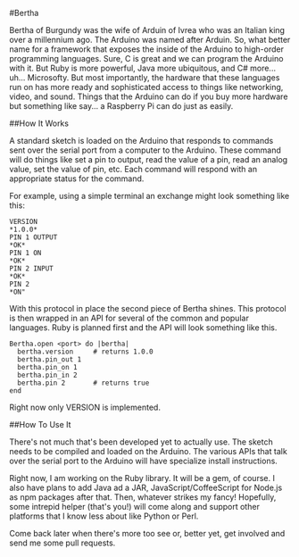 #Bertha

Bertha of Burgundy was the wife of Arduin of Ivrea who was an Italian king over a millennium ago. The Arduino
was named after Arduin.  So, what better name for a framework that exposes the inside of the Arduino to high-order
programming languages.  Sure, C is great and we can program the Arduino with it.  But Ruby is more powerful, Java
more ubiquitous, and C# more... uh... Microsofty.  But most importantly, the hardware that these languages run on
has more ready and sophisticated access to things like networking, video, and sound.  Things that the Arduino can
do if you buy more hardware but something like say... a Raspberry Pi can do just as easily.

##How It Works

A standard sketch is loaded on the Arduino that responds to commands sent over the serial port from a computer to
the Arduino.  These command will do things like set a pin to output, read the value of a pin, read an analog value,
set the value of pin, etc.  Each command will respond with an appropriate status for the command.

For example, using a simple terminal an exchange might look something like this:

    VERSION
    *1.0.0*
    PIN 1 OUTPUT
    *OK*
    PIN 1 ON
    *OK*
    PIN 2 INPUT
    *OK*
    PIN 2
    *ON"

With this protocol in place the second piece of Bertha shines.  This protocol is then wrapped in an API for several
of the common and popular languages.  Ruby is planned first and the API will look something like this.

    Bertha.open <port> do |bertha|
      bertha.version     # returns 1.0.0
      bertha.pin_out 1
      bertha.pin_on 1
      bertha.pin_in 2
      bertha.pin 2       # returns true
    end

Right now only VERSION is implemented.

##How To Use It

There's not much that's been developed yet to actually use.  The sketch needs to be compiled and loaded on the
Arduino.  The various APIs that talk over the serial port to the Arduino will have specialize install instructions.

Right now, I am working on the Ruby library.  It will be a gem, of course.  I also have plans to add Java ad a JAR,
JavaScript/CoffeeScript for Node.js as npm packages after that.  Then, whatever strikes my fancy!  Hopefully, some
intrepid helper (that's you!) will come along and support other platforms that I know less about like Python or Perl.

Come back later when there's more too see or, better yet, get involved and send me some pull requests.
